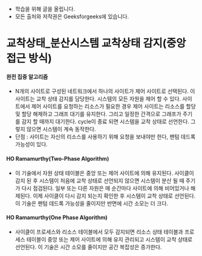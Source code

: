 - 학습을 위해 글을 올립니다.
- 모든 출처와 저작권은 Geeksforgeeks에 있습니다.

[^출처]: https://www.geeksforgeeks.org/



# 교착상태_분산시스템 교착상태 감지(중앙 접근 방식)

#### 완전 집중 알고리즘

- N개의 사이트로 구성된 네트워크에서 하나의 사이트가 제어 사이트로 선택된다. 이 사이트는 교착 상태 감지를 담당한다. 시스템의 모든 자원을 제어 할 수 있다. 사이트에서 제어 사이트를 요청하는 리소스가 필요한 경우 제어 사이트는 리소스를 할당 및 할당 해제하고 그래프 대기를 유지한다. 그리고 일정한 간격으로 그래프가 주기를 감지 할 때까지 대기한다. cycle이 종료 되면 시스템을 교착 상태로 선언한다. 그렇지 않으면 시스템이 계속 동작한다.
- 단점 : 사이트는 자신의 리소스를 사용하기 위해 요청을 보내야만 한다, 팬텀 데드록 가능성이 있다.

#### HO Ramamurthy(Two-Phase Algorithm)

- 이 기술에서 자원 상태 테이블은 중앙 또는 제어 사이트에 의해 유지된다. 사이클이 감지 된 후 시스템이 처음에 교착 상태로 선언되지 않으면 시스템이 분산 될 때 주기가 다시 점검된다. 일부 또는 다른 자원은 매 순간마다 사이트에 의해 비어있거나 해제된다. 이제 사이클이 다시 감지 되는지 확인한 후 시스템이 교착 상태로 선언된다. 이 기술은 팬텀 데드록 가능성을 줄이지만 반면에 시간 소모는 더 크다.

#### HO Ramamurthy(One Phase Algorithm)

- 사이클이 프로세스와 리소스 테이블에서 모두 감지되면 리소스 상태 테이블과 프로세스 테이블이 중앙 또는 제어 사이트에 의해 유지 관리되고 시스템이 교착 상태로 선언된다. 이 기술은 시간 소모를 줄이지만 공간 복잡성은 증가한다.